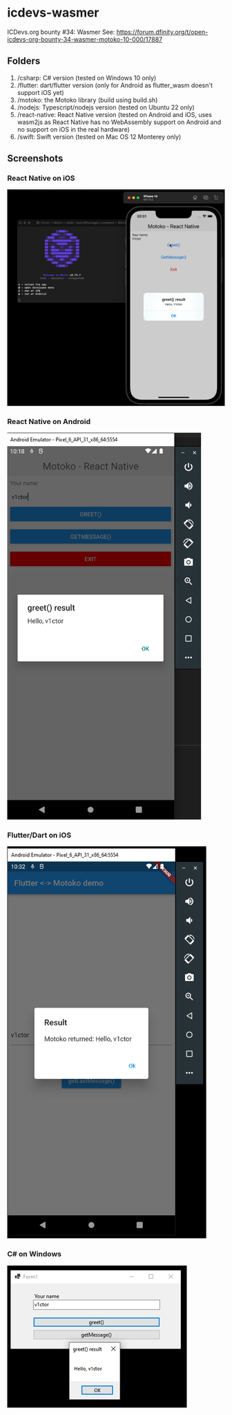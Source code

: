 # icdevs-wasmer
ICDevs.org bounty #34: Wasmer
See: https://forum.dfinity.org/t/open-icdevs-org-bounty-34-wasmer-motoko-10-000/17887

## Folders
1. /csharp: C# version (tested on Windows 10 only)
2. /flutter: dart/flutter version (only for Android as flutter_wasm doesn't support iOS yet)
3. /motoko: the Motoko library (build using build.sh)
4. /nodejs: Typescript/nodejs version (tested on Ubuntu 22 only)
5. /react-native: React Native version (tested on Android and iOS, uses wasm2js as React Native has no WebAssembly support on Android and no support on iOS in the real hardware)
6. /swift: Swift version (tested on Mac OS 12 Monterey only)

## Screenshots

### React Native on iOS
![alt text](./images/react-native-ios.png?raw=true)

### React Native on Android
![alt text](./images/react-native-android.png?raw=true)

### Flutter/Dart on iOS
![alt text](./images/flutter-android.png?raw=true)

### C# on Windows
![alt text](./images/csharp-windows.png?raw=true)
